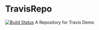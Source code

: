 # TravisRepo
[![Build Status](https://travis-ci.org/AjinkyaBapat/TravisRepo.svg?branch=master)](https://travis-ci.org/AjinkyaBapat/TravisRepo)
A Repository for Travis Demo
